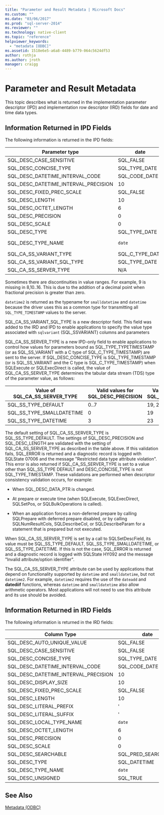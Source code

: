 ```yaml
---
title: "Parameter and Result Metadata | Microsoft Docs"
ms.custom: ""
ms.date: "03/06/2017"
ms.prod: "sql-server-2014"
ms.reviewer: ""
ms.technology: native-client
ms.topic: "reference"
helpviewer_keywords: 
  - "metadata [ODBC]"
ms.assetid: 1518e6e5-a6a8-4489-b779-064c5624df53
author: rothja
ms.author: jroth
manager: craigg
---
```

# Parameter and Result Metadata
  This topic describes what is returned in the implementation parameter descriptor (IPD) and implementation row descriptor (IRD) fields for date and time data types.  
  
## Information Returned in IPD Fields  
 The following information is returned in the IPD fields:  
  
|Parameter type|date|time|smalldatetime|datetime|datetime2|datetimeoffset|  
|--------------------|----------|----------|-------------------|--------------|---------------|--------------------|  
|SQL_DESC_CASE_SENSITIVE|SQL_FALSE|SQL_FALSE|SQL_FALSE|SQL_FALSE|SQL_FALSE|SQL_FALSE|  
|SQL_DESC_CONCISE_TYPE|SQL_TYPE_DATE|SQL_SS_TIME2|SQL_TYPE_TIMESTAMP|SQL_TYPE_TIMESTAMP|SQL_TYPE_TIMESTAMP|SQL_SS_TIMESTAMPOFFSET|  
|SQL_DESC_DATETIME_INTERVAL_CODE|SQL_CODE_DATE|0|SQL_CODE_TIMESTAMP|SQL_CODE_TIMESTAMP|SQL_CODE_TIMESTAMP|0|  
|SQL_DESC_DATETIME_INTERVAL_PRECISION|10|8,10..16|16|23|19, 21..27|26, 28..34|  
|SQL_DESC_FIXED_PREC_SCALE|SQL_FALSE|SQL_FALSE|SQL_FALSE|SQL_FALSE|SQL_FALSE|SQL_FALSE|  
|SQL_DESC_LENGTH|10|8,10..16|16|23|19, 21..27|26, 28..34|  
|SQL_DESC_OCTET_LENGTH|6|12|4|8|16|20|  
|SQL_DESC_PRECISION|0|0..7|0|3|0..7|0..7|  
|SQL_DESC_SCALE|0|0..7|0|3|0..7|0..7|  
|SQL_DESC_TYPE|SQL_TYPE_DATE|SQL_SS_TYPE_TIME2|SQL_DATETIME|SQL_DATETIME|SQL_DATETIME|SQL_SS_TIMESTAMPOFFSET|  
|SQL_DESC_TYPE_NAME|`date`|`time`|`smalldatetime` in IRD, `datetime2` in IPD|`datetime` in IRD, `datetime2` in IPD|`datetime2`|datetimeoffset|  
|SQL_CA_SS_VARIANT_TYPE|SQL_C_TYPE_DATE|SQL_C_TYPE_BINARY|SQL_C_TYPE_TIMESTAMP|SQL_C_TYPE_TIMESTAMP|SQL_C_TYPE_TIMESTAMP|SQL_C_TYPE_BINARY|  
|SQL_CA_SS_VARIANT_SQL_TYPE|SQL_TYPE_DATE|SQL_SS_TIME2|SQL_TYPE_TIMESTAMP|SQL_TYPE_TIMESTAMP|SQL_TYPE_TIMESTAMP|SQL_SS_TIMESTAMPOFFSET|  
|SQL_CA_SS_SERVER_TYPE|N/A|N/A|SQL_SS_TYPE_SMALLDATETIME|SQL_SS_TYPE_DATETIME|SQL_SS_TYPE_DEFAULT|N/A|  
  
 Sometimes there are discontinuities in value ranges. For example, 9 is missing in 8,10..16. This is due to the addition of a decimal point when fractional precision is greater than zero.  
  
 `datetime2` is returned as the typename for `smalldatetime` and `datetime` because the driver uses this as a common type for transmitting all `SQL_TYPE_TIMESTAMP` values to the server.  
  
 SQL_CA_SS_VARIANT_SQL_TYPE is a new descriptor field. This field was added to the IRD and IPD to enable applications to specify the value type associated with `sqlvariant` (SQL_SSVARIANT) columns and parameters  
  
 SQL_CA_SS_SERVER_TYPE is a new IPD-only field to enable applications to control how values for parameters bound as SQL_TYPE_TYPETIMESTAMP (or as SQL_SS_VARIANT with a C type of SQL_C_TYPE_TIMESTAMP) are sent to the server. If SQL_DESC_CONCISE_TYPE is SQL_TYPE_TIMESTAMP (or is SQL_SS_VARIANT and the C type is SQL_C_TYPE_TIMESTAMP) when SQLExecute or SQLExecDirect is called, the value of SQL_CA_SS_SERVER_TYPE determines the tabular data stream (TDS) type of the parameter value, as follows:  
  
|Value of SQL_CA_SS_SERVER_TYPE|Valid values for SQL_DESC_PRECISION|Valid values for SQL_DESC_LENGTH|TDS type|  
|----------------------------------------|-------------------------------------------|----------------------------------------|--------------|  
|SQL_SS_TYPE_DEFAULT|0..7|19, 21..27|`datetime2`|  
|SQL_SS_TYPE_SMALLDATETIME|0|19|`smalldatetime`|  
|SQL_SS_TYPE_DATETIME|3|23|`datetime`|  
  
 The default setting of SQL_CA_SS_SERVER_TYPE is SQL_SS_TYPE_DEFAULT. The settings of SQL_DESC_PRECISION and SQL_DESC_LENGTH are validated with the setting of SQL_CA_SS_SERVER_TYPE as described in the table above. If this validation fails, SQL_ERROR is returned and a diagnostic record is logged with SQLState 07006 and the message "Restricted data type attribute violation". This error is also returned if SQL_CA_SS_SERVER_TYPE is set to a value other than SQL_SS_TYPE DEFAULT and DESC_CONCISE_TYPE is not SQL_TYPE_TIMESTAMP. These validations are performed when descriptor consistency validation occurs, for example:  
  
-   When SQL_DESC_DATA_PTR is changed.  
  
-   At prepare or execute time (when SQLExecute, SQLExecDirect, SQLSetPos, or SQLBulkOperations is called).  
  
-   When an application forces a non-deferred prepare by calling SQLPrepare with deferred prepare disabled, or by calling SQLNumResultCols, SQLDescribeCol, or SQLDescribeParam for a statement that is prepared but not executed.  
  
 When SQL_CA_SS_SERVER_TYPE is set by a call to SQLSetDescField, its value must be SQL_SS_TYPE_DEFAULT, SQL_SS_TYPE_SMALLDATETIME, or SQL_SS_TYPE_DATETIME. If this is not the case, SQL_ERROR is returned and a diagnostic record is logged with SQLState HY092 and the message "Invalid attribute/option identifier".  
  
 The SQL_CA_SS_SERVER_TYPE attribute can be used by applications that depend on functionality supported by `datetime` and `smalldatetime`, but not `datetime2`. For example, `datetime2` requires the use of the `dateadd` and **datediif** functions, whereas `datetime` and `smalldatetime` also allow arithmetic operators. Most applications will not need to use this attribute and its use should be avoided.  
  
## Information Returned in IRD Fields  
 The following information is returned in the IRD fields:  
  
|Column Type|date|time|smalldatetime|datetime|datetime2|datetimeoffset|  
|-----------------|----------|----------|-------------------|--------------|---------------|--------------------|  
|SQL_DESC_AUTO_UNIQUE_VALUE|SQL_FALSE|SQL_FALSE|SQL_FALSE|SQL_FALSE|SQL_FALSE|SQL_FALSE|  
|SQL_DESC_CASE_SENSITIVE|SQL_FALSE|SQL_FALSE|SQL_FALSE|SQL_FALSE|SQL_FALSE|SQL_FALSE|  
|SQL_DESC_CONCISE_TYPE|SQL_TYPE_DATE|SQL_SS_TIME2|SQL_TYPE_TIMESTAMP|SQL_TYPE_TIMESTAMP|SQL_TYPE_TIMESTAMP|SQL_SS_TIMESTAMPOFFSET|  
|SQL_DESC_DATETIME_INTERVAL_CODE|SQL_CODE_DATE|0|SQL_CODE_TIMESTAMP|SQL_CODE_TIMESTAMP|SQL_CODE_TIMESTAMP|0|  
|SQL_DESC_DATETIME_INTERVAL_PRECISION|10|8,10..16|16|23|19, 21..27|26, 28..34|  
|SQL_DESC_DISPLAY_SIZE|10|8,10..16|16|23|19, 21..27|26, 28..34|  
|SQL_DESC_FIXED_PREC_SCALE|SQL_FALSE|SQL_FALSE|SQL_FALSE|SQL_FALSE|SQL_FALSE|SQL_FALSE|  
|SQL_DESC_LENGTH|10|8,10..16|16|2|19, 21..27|26, 28..34|  
|SQL_DESC_LITERAL_PREFIX|'|'|'|'|'|'|  
|SQL_DESC_LITERAL_SUFFIX|'|'|'|'|'|'|  
|SQL_DESC_LOCAL_TYPE_NAME|`date`|`time`|`smalldatetime`|`datetime`|`datetime2`|datetimeoffset|  
|SQL_DESC_OCTET_LENGTH|6|12|4|8|16|20|  
|SQL_DESC_PRECISION|0|0..7|0|3|0..7|0..7|  
|SQL_DESC_SCALE|0|0..7|0|3|0..7|0..7|  
|SQL_DESC_SEARCHABLE|SQL_PRED_SEARCHABLE|SQL_PRED_SEARCHABLE|SQL_PRED_SEARCHABLE|SQL_PRED_SEARCHABLE|SQL_PRED_SEARCHABLE|SQL_PRED_SEARCHABLE|  
|SQL_DESC_TYPE|SQL_DATETIME|SQL_SS_TIME2|SQL_DATETIME|SQL_DATETIME|SQL_DATETIME|SQL_SS_TIMESTAMPOFFSET|  
|SQL_DESC_TYPE_NAME|`date`|`time`|`smalldatetime`|`datetime`|`datetime2`|datetimeoffset|  
|SQL_DESC_UNSIGNED|SQL_TRUE|SQL_TRUE|SQL_TRUE|SQL_TRUE|SQL_TRUE|SQL_TRUE|  
  
## See Also  
 [Metadata &#40;ODBC&#41;](../../database-engine/dev-guide/metadata-odbc.md)  
  
  
